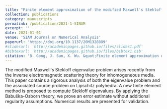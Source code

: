 ```yaml
---
title: "Finite element approximation of the modified Maxwell's Stekloff eigenvalues"
collection: publications
category: manuscripts
permalink: /publication/2021-1-SINUM
excerpt: ''
date: 2021-01-01
venue: 'SIAM Journal on Numerical Analysis'
paperurl: 'https://doi.org/10.1137/20M1328889'
#slidesurl: 'http://academicpages.github.io/files/slides1.pdf'
#bibtexurl: 'http://academicpages.github.io/files/bibtex1.bib'
citation: 'B. Gong, J. Sun, X. Wu. &quot;Finite element approximation of the modified Maxwell''s Stekloff eigenvalues.&quot; <i>SIAM Journal on Numerical Analysis</i>. 50(5), 2430-2448, 2021. https://doi.org/10.1137/20M1328889'
---
```


The modified Maxwell's Stekloff eigenvalue problem arises recently from the inverse electromagnetic scattering theory for inhomogeneous media. This paper contains a rigorous analysis of both the eigenvalue problem and the associated source problem on Lipschitz polyhedra. A new finite element method is proposed to compute Stekloff eigenvalues. By applying the Babuška-Osborn theory, we prove an error estimate without additional regularity assumptions. Numerical results are presented for validation.
